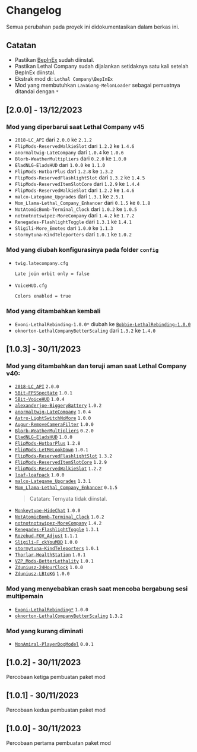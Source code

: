 # Changelog
Semua perubahan pada proyek ini didokumentasikan dalam berkas ini.

## Catatan
- Pastikan [BepInEx](https://github.com/BepInEx/BepInEx/releases/latest) sudah diinstal.
- Pastikan Lethal Company sudah dijalankan setidaknya satu kali setelah BepInEx diinstal.
- Ekstrak mod di: `Lethal Company\BepInEx`
- Mod yang membutuhkan `LavaGang-MelonLoader` sebagai pemuatnya ditandai dengan `*`

## [2.0.0] - 13/12/2023
### Mod yang diperbarui saat Lethal Company v45
- `2018-LC_API` dari `2.0.0` ke `2.1.2`
- `FlipMods-ReservedWalkieSlot` dari `1.2.2` ke `1.4.6`
- `anormaltwig-LateCompany` dari `1.0.4` ke `1.0.6`
- `Blorb-WeatherMultipliers` dari `0.2.0` ke `1.0.0`
- `EladNLG-EladsHUD` dari `1.0.0` ke  `1.1.0`
- `FlipMods-HotbarPlus` dari `1.2.8` ke `1.3.2`
- `FlipMods-ReservedFlashlightSlot` dari `1.3.2` ke `1.4.5`
- `FlipMods-ReservedItemSlotCore` dari `1.2.9` ke `1.4.4`
- `FlipMods-ReservedWalkieSlot` dari `1.2.2` ke `1.4.6`
- `malco-Lategame_Upgrades` dari `1.3.1` ke `2.5.1`
- `Mom_Llama-Lethal_Company_Enhancer` dari `0.1.5` ke `0.1.8`
- `NotAtomicBomb-Terminal_Clock` dari `1.0.2` ke `1.0.5`
- `notnotnotswipez-MoreCompany` dari `1.4.2` ke `1.7.2`
- `Renegades-FlashlightToggle` dari `1.3.1` ke `1.4.1`
- `Sligili-More_Emotes` dari `1.0.0` ke `1.1.3`
- `stormytuna-KindTeleporters` dari `1.0.1` ke `1.0.2`

### Mod yang diubah konfigurasinya pada folder `config`
- `twig.latecompany.cfg`

  ```bash
  Late join orbit only = false
  ```
- `VoiceHUD.cfg`

  ```bash
  Colors enabled = true
  ```
	
### Mod yang ditambahkan kembali
- `Exoni-LethalRebinding-1.0.0*` diubah ke [`Bobbie-LethalRebinding-1.0.0`](https://thunderstore.io/c/lethal-company/p/Bobbie/LethalRebinding)
- `oknorton-LethalCompanyBetterScaling` dari `1.3.2` ke `1.4.0`

## [1.0.3] - 30/11/2023
### Mod yang ditambahkan dan teruji aman saat Lethal Company v40:
- [`2018-LC_API`](https://thunderstore.io/c/lethal-company/p/2018/LC_API) `2.0.0`
- [`5Bit-FPSSpectate`](https://thunderstore.io/c/lethal-company/p/5Bit/FPSSpectate) `1.0.1`
- [`5Bit-VoiceHUD`](https://thunderstore.io/c/lethal-company/p/5Bit/VoiceHUD) `1.0.4`
- [`alexanderjoe-BiggeryBattery`](https://thunderstore.io/c/lethal-company/p/alexanderjoe/BiggeryBattery) `1.0.2`
- [`anormaltwig-LateCompany`](https://thunderstore.io/c/lethal-company/p/anormaltwig/LateCompany) `1.0.4`
- [`Astro-LightSwitchNoMore`](https://thunderstore.io/c/lethal-company/p/Astro/LightSwitchNoMore) `1.0.0`
- [`Augur-RemoveCameraFilter`](https://thunderstore.io/c/lethal-company/p/Augur/RemoveCameraFilter) `1.0.0`
- [`Blorb-WeatherMultipliers`](https://thunderstore.io/c/lethal-company/p/Blorb/WeatherMultipliers) `0.2.0`
- [`EladNLG-EladsHUD`](https://thunderstore.io/c/lethal-company/p/EladNLG/EladsHUD) `1.0.0`
- [`FlipMods-HotbarPlus`](https://thunderstore.io/c/lethal-company/p/FlipMods/HotbarPlus) `1.2.8`
- [`FlipMods-LetMeLookDown`](https://thunderstore.io/c/lethal-company/p/FlipMods/LetMeLookDown) `1.0.1`
- [`FlipMods-ReservedFlashlightSlot`](https://thunderstore.io/c/lethal-company/p/FlipMods/ReservedFlashlightSlot) `1.3.2`
- [`FlipMods-ReservedItemSlotCore`](https://thunderstore.io/c/lethal-company/p/FlipMods/ReservedItemSlotCore) `1.2.9`
- [`FlipMods-ReservedWalkieSlot`](https://thunderstore.io/c/lethal-company/p/FlipMods/ReservedWalkieSlot) `1.2.2`
- [`loaf-loafpack`](https://thunderstore.io/c/lethal-company/p/loaf/loafpack) `1.0.0`
- [`malco-Lategame_Upgrades`](https://thunderstore.io/c/lethal-company/p/malco/Lategame_Upgrades) `1.3.1`
- [`Mom_Llama-Lethal_Company_Enhancer`](https://thunderstore.io/c/lethal-company/p/Mom_Llama/Lethal_Company_Enhancer) `0.1.5`
  > Catatan: Ternyata tidak diinstal.
- [`Monkeytype-HideChat`](https://thunderstore.io/c/lethal-company/p/Monkeytype/HideChat) `1.0.0`
- [`NotAtomicBomb-Terminal_Clock`](https://thunderstore.io/c/lethal-company/p/NotAtomicBomb/Terminal_Clock) `1.0.2`
- [`notnotnotswipez-MoreCompany`](https://thunderstore.io/c/lethal-company/p/notnotnotswipez/MoreCompany) `1.4.2`
- [`Renegades-FlashlightToggle`](https://thunderstore.io/c/lethal-company/p/Renegades/FlashlightToggle) `1.3.1`
- [`Rozebud-FOV_Adjust`](https://thunderstore.io/c/lethal-company/p/Rozebud/FOV_Adjust) `1.1.1`
- [`Sligili-F_ckYouMOD`](https://thunderstore.io/c/lethal-company/p/Sligili/More_Emotes) `1.0.0`
- [`stormytuna-KindTeleporters`](https://thunderstore.io/c/lethal-company/p/stormytuna/KindTeleporters) `1.0.1`
- [`Thorlar-HealthStation`](https://thunderstore.io/c/lethal-company/p/Thorlar/HealthStation) `1.0.1`
- [`VZP_Mods-BetterLethality`](https://thunderstore.io/c/lethal-company/p/VZP_Mods/BetterLethality) `1.0.1`
- [`Zduniusz-24HourClock`](https://thunderstore.io/c/lethal-company/p/Zduniusz/24HourClock) `1.0.0`
- [`Zduniusz-LBtoKG`](https://thunderstore.io/c/lethal-company/p/Zduniusz/LBtoKG) `1.0.0`

### Mod yang menyebabkan crash saat mencoba bergabung sesi multipemain
- [`Exoni-LethalRebinding*`](https://thunderstore.io/c/lethal-company/p/Exoni/LethalRebinding) `1.0.0`
- [`oknorton-LethalCompanyBetterScaling`](https://thunderstore.io/c/lethal-company/p/oknorton/LethalCompanyBetterScaling) `1.3.2`

### Mod yang kurang diminati
- [`MonAmiral-PlayerDogModel`](https://thunderstore.io/c/lethal-company/p/MonAmiral/PlayerDogModel) `0.0.1`

## [1.0.2] - 30/11/2023
Percobaan ketiga pembuatan paket mod

## [1.0.1] - 30/11/2023
Percobaan kedua pembuatan paket mod

## [1.0.0] - 30/11/2023
Percobaan pertama pembuatan paket mod
